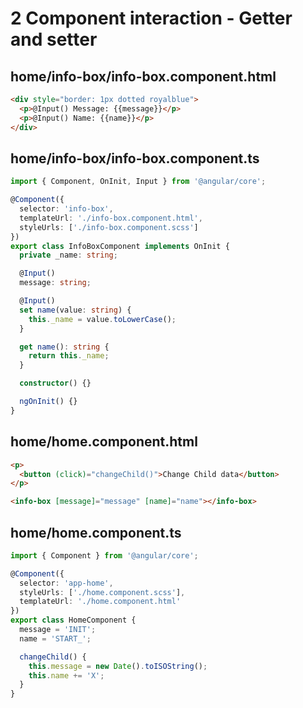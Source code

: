 # 2 Component interaction - Getter and setter

## home/info-box/info-box.component.html

```html
<div style="border: 1px dotted royalblue">
  <p>@Input() Message: {{message}}</p>
  <p>@Input() Name: {{name}}</p>
</div>
```

## home/info-box/info-box.component.ts

```ts
import { Component, OnInit, Input } from '@angular/core';

@Component({
  selector: 'info-box',
  templateUrl: './info-box.component.html',
  styleUrls: ['./info-box.component.scss']
})
export class InfoBoxComponent implements OnInit {
  private _name: string;

  @Input()
  message: string;

  @Input()
  set name(value: string) {
    this._name = value.toLowerCase();
  }

  get name(): string {
    return this._name;
  }

  constructor() {}

  ngOnInit() {}
}

```

## home/home.component.html

```html
<p>
  <button (click)="changeChild()">Change Child data</button>
</p>

<info-box [message]="message" [name]="name"></info-box>
```

## home/home.component.ts

```ts
import { Component } from '@angular/core';

@Component({
  selector: 'app-home',
  styleUrls: ['./home.component.scss'],
  templateUrl: './home.component.html'
})
export class HomeComponent {
  message = 'INIT';
  name = 'START_';

  changeChild() {
    this.message = new Date().toISOString();
    this.name += 'X';
  }
}
```
